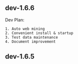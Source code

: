 ## dev-1.6.6

Dev Plan:

    1. Auto web mining
    2. Convenient install & startup
    3. Test data maintenance
    4. Document improvement

## dev-1.6.5
